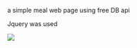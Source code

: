 a simple meal web page using free DB api

Jquery was used

<img style="float: left;" src="https://github.com/huaxing-w/fullStackProject/blob/main/projects/Meals/others/meal.gif">
